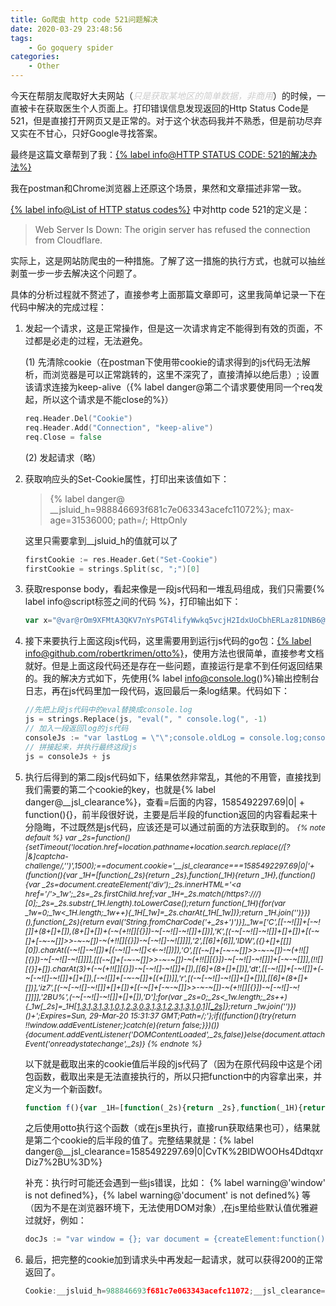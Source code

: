 ```yaml
---
title: Go爬虫 http code 521问题解决
date: 2020-03-29 23:48:56
tags:
    - Go goquery spider
categories:
    - Other
---
```


今天在帮朋友爬取好大夫网站（<i style="color:#ccc">只是获取某地区的简单数据，非商用</i>）的时候，一直被卡在获取医生个人页面上。打印错误信息发现返回的Http Status Code是521，但是直接打开网页又是正常的。对于这个状态码我并不熟悉，但是前功尽弃又实在不甘心，只好Google寻找答案。

<!-- more -->

最终是这篇文章帮到了我：[{% label info@HTTP STATUS CODE: 521的解决办法%}](https://blog.csdn.net/wangdepei/article/details/84798601)

我在postman和Chrome浏览器上还原这个场景，果然和文章描述非常一致。

[{% label info@List of HTTP status codes%}](https://en.wikipedia.org/wiki/List_of_HTTP_status_codes) 中对http code 521的定义是：
> Web Server Is Down: The origin server has refused the connection from Cloudflare. 

实际上，这是网站防爬虫的一种措施。了解了这一措施的执行方式，也就可以抽丝剥茧一步一步去解决这个问题了。

具体的分析过程就不赘述了，直接参考上面那篇文章即可，这里我简单记录一下在代码中解决的完成过程：

1. 发起一个请求，这是正常操作，但是这一次请求肯定不能得到有效的页面，不过都是必走的过程，无法避免。

    (1) 先清除cookie（在postman下使用带cookie的请求得到的js代码无法解析，而浏览器是可以正常跳转的，这里不深究了，直接清掉以绝后患）;
        设置该请求连接为keep-alive（{% label danger@第二个请求要使用同一个req发起，所以这个请求是不能close的%}）

    ``` Go
    req.Header.Del("Cookie")
    req.Header.Add("Connection", "keep-alive")
    req.Close = false
    ```

    (2) 发起请求（略）

2. 获取响应头的Set-Cookie属性，打印出来该值如下：
    > {% label danger@ __jsluid_h=988846693f681c7e063343acefc11072%}; max-age=31536000; path=/; HttpOnly

    这里只需要拿到__jsluid_h的值就可以了

    ``` Go
    firstCookie := res.Header.Get("Set-Cookie")
    firstCookie = strings.Split(sc, ";")[0]
    ```

3. 获取response body，看起来像是一段js代码和一堆乱码组成，我们只需要{% label info@script标签之间的代码 %}，打印输出如下：

    ``` JavaScript
    var x="@var@rOm9XFMtA3QKV7nYsPGT4lifyWwkq5vcjH2IdxUoCbhERLaz81DNB6@while@parseInt@@29@@captcha@@replace@Expires@@1585492297@@split@37@RegExp@31@D@@f@length@0@firstChild@@catch@pathname@substr@36@window@cookie@@e@match@@__jsl_clearance@DOMContentLoaded@3@href@@else@0xEDB88320@String@charAt@addEventListener@https@new@false@g@Sun@2BU@challenge@toString@GMT@attachEvent@JgSe0upZ@@C@O@@@@search@location@0xFF@reverse@@@charCodeAt@@Mar@@@dt@Array@join@@try@@6@@eval@@K@chars@createElement@1@toLowerCase@return@@@iz7@@fromCharCode@1500@document@2@8@onreadystatechange@@if@@for@@20@@a@@@IDW@div@@69@setTimeout@Path@@function@15@@r@innerHTML@d@@@@@".replace(/@*$/,"").split("@"),y="2 2s=2m(){2j('1h.E=1h.s+1h.1g.b(/[\\?|&]9-15/,\\'\\')',20);21.w='B=e.2i|o|'+(2m(){2 1H=[2m(2s){1G 2s},2m(1H){1G 1H},(2m(){2 2s=21.1D('2g');2s.2q='<2c E=\\'/\\'>1w</2c>';2s=2s.p.E;2 1H=2s.z(/L?:\\/\\//)[o];2s=2s.t(1H.n).1F();1G 2m(1H){28(2 1w=o;1w<1H.n;1w++){1H[1w]=2s.J(1H[1w])};1G 1H.1t('')}})(),2m(2s){1G 1z('I.1L('+2s+')')}],1w=['1b',[[-~![]]+[-~![]]+(23+[]+[]),(23+[]+[])+(-~(+!![][{}])-~[-~![]-~![]]+[])],'1B',[(-~[-~![]-~![]]+[]+[])+[(-~[]+[-~-~[]]>>-~-~[])-~(+!![][{}])-~[-~![]-~![]]]],'22',[[1x]+[1x]],'2f',({}+[]+[[]][o]).J((-~![]-~![])*[(-~![]-~![]<<-~![])]),'1c',[[(-~[]+[-~-~[]]>>-~-~[])-~(+!![][{}])-~[-~![]-~![]]]],[[(-~[]+[-~-~[]]>>-~-~[])-~(+!![][{}])-~[-~![]-~![]]]+[-~-~[]]],(!![][{}]+[]).J(D)+(-~(+!![][{}])-~[-~![]-~![]]+[]),[[1x]+(23+[]+[])],'1r',[[-~![]]+[-~![]]+(-~[-~![]-~![]]+[]+[]),[-~![]]+[-~-~[]]+[(+[])]],'2p',[(-~[-~![]-~![]]+[]+[])],[[1x]+(23+[]+[])],'1J',[(-~[-~![]-~![]]+[]+[])+[(-~[]+[-~-~[]]>>-~-~[])-~(+!![][{}])-~[-~![]-~![]]]],'14%',(-~[-~![]-~![]]+[]+[]),'k'];28(2 2s=o;2s<1w.n;2s++){1w[2s]=1H[[1E,D,1E,D,1E,D,1E,o,1E,22,D,o,D,1E,D,1E,22,D,1E,D,1E,o,1E][2s]](1w[2s])};1G 1w.1t('')})()+';c=13, 7-1o-2a 2n:j:h 17;2k=/;'};26((2m(){1v{1G !!v.K;}r(y){1G 11;}})()){21.K('C',2s,11)}G{21.18('24',2s)}",f=function(x,y){var a=0,b=0,c=0;x=x.split("");y=y||99;while((a=x.shift())&&(b=a.charCodeAt(0)-77.5))c=(Math.abs(b)<13?(b+48.5):parseInt(a,36))+y*c;return c},z=f(y.match(/\w/g).sort(function(x,y){return f(x)-f(y)}).pop());while(z++)try{eval(y.replace(/\b\w+\b/g, function(y){return x[f(y,z)-1]||("_"+y)}));break}catch(_){}{% endnote %} 
    ```

4. 接下来要执行上面这段js代码，这里需要用到运行js代码的go包：[{% label info@github.com/robertkrimen/otto%}](https://github.com/robertkrimen/otto)，使用方法也很简单，直接参考文档就好。但是上面这段代码还是存在一些问题，直接运行是拿不到任何返回结果的。我的解决方式如下，先使用{% label info@console.log()%}输出控制台日志，再在js代码里加一段代码，返回最后一条log结果。代码如下：

    ``` Go
    //先把上段js代码中的eval替换成console.log
    js = strings.Replace(js, "eval(", " console.log(", -1)
    // 加入一段返回log的js代码
    consoleJs := "var lastLog = \"\";console.oldLog = console.log;console.log = function(str) {console.oldLog(str);lastLog = str;};"
    // 拼接起来，并执行最终这段js
    js = consoleJs + js
    ```

5. 执行后得到的第二段js代码如下，结果依然非常乱，其他的不用管，直接找到我们需要的第二个cookie的key，也就是{% label danger@__jsl_clearance%}，查看=后面的内容，1585492297.69|0| + function(){}，前半段很好说，主要是后半段的function返回的内容看起来十分隐晦，不过既然是js代码，应该还是可以通过前面的方法获取到的。
    <i style="font-size:12px;text-align:left;"> {% note default %} var _2s=function(){setTimeout('location.href=location.pathname+location.search.replace(/[\?|&]captcha-challenge/,\'\')',1500);==document.cookie='__jsl_clearance===1585492297.69|0|'+(function(){var _1H=[function(_2s){return _2s},function(_1H){return _1H},(function(){var _2s=document.createElement('div');_2s.innerHTML='<a href=\'/\'>_1w</a>';_2s=_2s.firstChild.href;var _1H=_2s.match(/https?:\/\//)[0];_2s=_2s.substr(_1H.length).toLowerCase();return function(_1H){for(var _1w=0;_1w<_1H.length;_1w++){_1H[_1w]=_2s.charAt(_1H[_1w])};return _1H.join('')}})(),function(_2s){return eval('String.fromCharCode('+_2s+')')}],_1w=['C',[[-~![]]+[-~![]]+(8+[]+[]),(8+[]+[])+(-~(+!![][{}])-~[-~![]-~![]]+[])],'K',[(-~[-~![]-~![]]+[]+[])+[(-~[]+[-~-~[]]>>-~-~[])-~(+!![][{}])-~[-~![]-~![]]]],'2',[[6]+[6]],'IDW',({}+[]+[[]][0]).charAt((-~![]-~![])*[(-~![]-~![]<<-~![])]),'O',[[(-~[]+[-~-~[]]>>-~-~[])-~(+!![][{}])-~[-~![]-~![]]]],[[(-~[]+[-~-~[]]>>-~-~[])-~(+!![][{}])-~[-~![]-~![]]]+[-~-~[]]],(!![][{}]+[]).charAt(3)+(-~(+!![][{}])-~[-~![]-~![]]+[]),[[6]+(8+[]+[])],'dt',[[-~![]]+[-~![]]+(-~[-~![]-~![]]+[]+[]),[-~![]]+[-~-~[]]+[(+[])]],'r',[(-~[-~![]-~![]]+[]+[])],[[6]+(8+[]+[])],'iz7',[(-~[-~![]-~![]]+[]+[])+[(-~[]+[-~-~[]]>>-~-~[])-~(+!![][{}])-~[-~![]-~![]]]],'2BU%',(-~[-~![]-~![]]+[]+[]),'D'];for(var _2s=0;_2s<_1w.length;_2s++){_1w[_2s]=_1H[[1,3,1,3,1,3,1,0,1,2,3,0,3,1,3,1,2,3,1,3,1,0,1][_2s]](_1w[_2s])};return _1w.join('')})()+';Expires=Sun, 29-Mar-20 15:31:37 GMT;Path=/;'};if((function(){try{return !!window.addEventListener;}catch(e){return false;}})()){document.addEventListener('DOMContentLoaded',_2s,false)}else{document.attachEvent('onreadystatechange',_2s)} {% endnote %} </i> 

    以下就是截取出来的cookie值后半段的js代码了（因为在原代码段中这是个闭包函数，截取出来是无法直接执行的，所以只把function中的内容拿出来，并定义为一个新函数f。

    ``` JavaScript
    function f(){var _1H=[function(_2s){return _2s},function(_1H){return _1H},(function(){var _2s=document.createElement('div');_2s.innerHTML='<a href='/'>_1w';_2s=_2s.firstChild.href;var _1H=_2s.match(/https?:///)[0];_2s=_2s.substr(_1H.length).toLowerCase();return function(_1H){for(var _1w=0;_1w<_1H.length;_1w++){_1H[_1w]=_2s.charAt(_1H[_1w])};return _1H.join('')}})(),function(_2s){return eval('String.fromCharCode('+_2s+')')}],_1w=['C',[[-![]]+[-![]]+(8+[]+[]),(8+[]+[])+(-(+!![][{}])-[-![]-![]]+[])],'K',[(-[-![]-![]]+[]+[])+[(-[]+[--[]]>>--[])-(+!![][{}])-[-![]-![]]]],'2',[[6]+[6]],'IDW',({}+[]+[[]][0]).charAt((-![]-![])*[(-![]-![]<<-![])]),'O',[[(-[]+[--[]]>>--[])-(+!![][{}])-[-![]-![]]]],[[(-[]+[--[]]>>--[])-(+!![][{}])-[-![]-![]]]+[--[]]],(!![][{}]+[]).charAt(3)+(-(+!![][{}])-[-![]-![]]+[]),[[6]+(8+[]+[])],'dt',[[-![]]+[-![]]+(-[-![]-![]]+[]+[]),[-![]]+[--[]]+[(+[])]],'r',[(-[-![]-![]]+[]+[])],[[6]+(8+[]+[])],'iz7',[(-[-![]-![]]+[]+[])+[(-[]+[--[]]>>--[])-(+!![][{}])-[-![]-![]]]],'2BU%',(-[-![]-~![]]+[]+[]),'D'];for(var _2s=0;_2s<_1w.length;_2s++){_1w[_2s]=_1H[1,3,1,3,1,3,1,0,1,2,3,0,3,1,3,1,2,3,1,3,1,0,1][_2s]};return _1w.join('')}
    ```

    之后使用otto执行这个函数（或在js里执行，直接run获取结果也可），结果就是第二个cookie的后半段的值了。完整结果就是：{% label danger@__jsl_clearance=1585492297.69|0|CvTK%2BIDWOOHs4DdtqxrDiz7%2BU%3D%}

    补充：执行时可能还会遇到一些js错误，比如：
    {% label warning@'window' is not defined%}，{% label warning@'document' is not defined%} 等
    （因为不是在浏览器环境下，无法使用DOM对象）,在js里给些默认值优雅避过就好，例如：

    ``` Go
    docJs := "var window = {}; var document = {createElement:function(){ return {firstChild:{href:'https://'}, innerHTML:''}}};"
    ```

6. 最后，把完整的cookie加到请求头中再发起一起请求，就可以获得200的正常返回了。

    ``` JavaScript
    Cookie:__jsluid_h=988846693f681c7e063343acefc11072;__jsl_clearance=1585492297.69|0|CvTK%2BIDWOOHs4DdtqxrDiz7%2BU%3D
    ```

